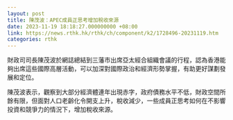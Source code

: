 ```yaml
---
layout: post
title: 陳茂波：APEC成員正思考增加稅收來源
date: 2023-11-19 18:18:27.000000000 +08:00
link: https://news.rthk.hk/rthk/ch/component/k2/1728496-20231119.htm
categories: rthk
---
```


財政司司長陳茂波於網誌總結到三藩市出席亞太經合組織會議的行程，認為香港能夠出席這些國際高層活動，可以加深對國際政治和經濟形勢掌握，有助更好謀劃發展和定位。

陳茂波表示，觀察到大部分經濟體連年出現赤字，政府債務水平不低，財政空間所餘有限，但面對人口老齡化令開支上升，稅收減少，一些成員正思考如何在不影響投資和競爭力的情況下，增加稅收來源。

